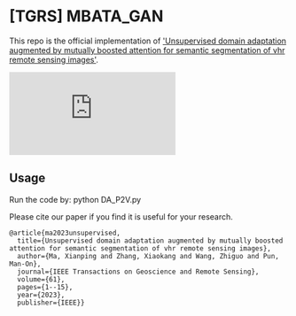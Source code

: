 # [TGRS] MBATA_GAN

This repo is the official implementation of ['Unsupervised domain adaptation augmented by mutually boosted attention for semantic segmentation of vhr remote sensing images'](https://ieeexplore.ieee.org/abstract/document/10032584/).

![framework](https://github.com/sstary/SSRS/docs/MBATA_GAN.pdf)

## Usage
Run the code by: python DA_P2V.py

Please cite our paper if you find it is useful for your research.

```
@article{ma2023unsupervised,
  title={Unsupervised domain adaptation augmented by mutually boosted attention for semantic segmentation of vhr remote sensing images},
  author={Ma, Xianping and Zhang, Xiaokang and Wang, Zhiguo and Pun, Man-On},
  journal={IEEE Transactions on Geoscience and Remote Sensing},
  volume={61},
  pages={1--15},
  year={2023},
  publisher={IEEE}}
  ```


